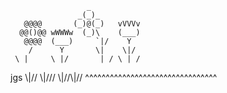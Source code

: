                      _ 
                   _(_)_         
       @@@@       (_)@(_)   vVVVv
      @@()@@ wWWWw  (_)\    (___) 
       @@@@  (___)     `|/    Y  
        /      Y       \|    \|/ 
     \ |     \ |/       | / \ | /
 jgs \\|//   \\|///  \\\|//\\\|//
 ^^^^^^^^^^^^^^^^^^^^^^^^^^^^^^^^